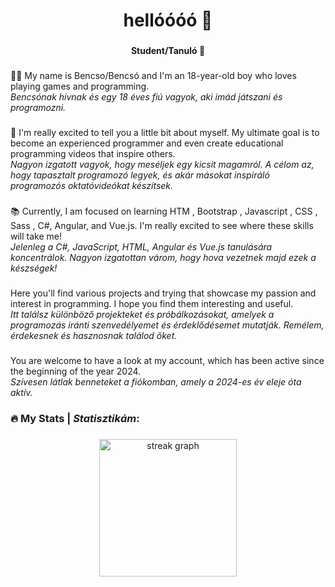 <h1 align="center">hellóóóó 👋</h1>

###

<h4 align="center">Student/Tanuló 🎒</h4>

###
👦🏼 My name is Bencso/Bencsó and I'm an 18-year-old boy who loves playing games and programming.<br> <i> Bencsónak hívnak és egy 18 éves fiú vagyok, aki imád játszani és programozni. </i>
###
🙏 I'm really excited to tell you a little bit about myself. My ultimate goal is to become an experienced programmer and  even create educational programming videos that inspire others. <br> <i> Nagyon izgatott vagyok, hogy meséljek egy kicsit magamról. A célom az, hogy tapasztalt programozó legyek, és akár másokat inspiráló programozós oktatóvideókat készítsek. </i> 
###
📚 Currently, I am focused on learning HTM , Bootstrap , Javascript , CSS , Sass , C#, Angular, and Vue.js. I'm really excited to see where these skills will take me!  <br> 
<i> Jelenleg a C#, JavaScript, HTML, Angular és Vue.js tanulására koncentrálok. Nagyon izgatottan várom, hogy hova vezetnek majd ezek a készségek! </i>
###
Here you'll find various projects and trying that showcase my passion and interest in programming. I hope you find them interesting and useful. <br> 
<i>Itt találsz különböző projekteket és próbálkozásokat, amelyek a programozás iránti szenvedélyemet és érdeklődésemet mutatják. Remélem, érdekesnek és hasznosnak találod őket. </i>
###
You are welcome to have a look at my account, which has been active since the beginning of the year 2024. <br> <i>Szívesen látlak benneteket a fiókomban, amely a 2024-es év eleje óta aktív.</i>
###
<h3 align="left">🔥 My Stats | <i>Statisztikám</i>:</h3>

###

<div align="center">
  <img src="https://streak-stats.demolab.com?user=bencso&locale=en&mode=weekly&theme=codeSTACKr&hide_border=false&border_radius=50&date_format=%5BY%20%5DM%20j&order=3" height="220" alt="streak graph"  />
</div>

###

